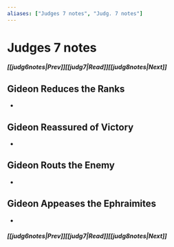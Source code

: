 ```yaml
---
aliases: ["Judges 7 notes", "Judg. 7 notes"]
---
```

# Judges 7 notes
##### <span class=arrow-left></span>[[judg6notes|Prev]]<span class=navigation-separator></span>[[judg7|Read]]<span class=navigation-separator></span>[[judg8notes|Next]]<span class=arrow-right></span>
## Gideon Reduces the Ranks
- 
## Gideon Reassured of Victory
- 
## Gideon Routs the Enemy
- 
## Gideon Appeases the Ephraimites
- 
##### <span class=arrow-left></span>[[judg6notes|Prev]]<span class=navigation-separator></span>[[judg7|Read]]<span class=navigation-separator></span>[[judg8notes|Next]]<span class=arrow-right></span>